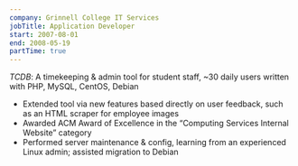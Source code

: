 ```yaml
---
company: Grinnell College IT Services
jobTitle: Application Developer
start: 2007-08-01
end: 2008-05-19
partTime: true
---
```

*TCDB*: A timekeeping & admin tool for student staff, ~30 daily users written
with PHP, MySQL, CentOS, Debian

* Extended tool via new features based directly on user feedback, such as an
  HTML scraper for employee images
* Awarded ACM Award of Excellence in the “Computing Services Internal Website”
  category
* Performed server maintenance & config, learning from an experienced Linux
  admin; assisted migration to Debian
